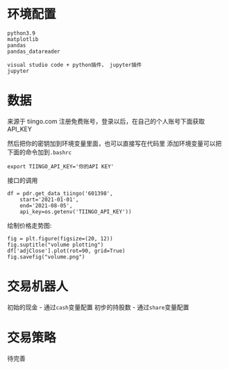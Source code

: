 # 环境配置

```
python3.9
matplotlib
pandas
pandas_datareader

visual studio code + python插件， jupyter插件
jupyter
```

# 数据

来源于 tiingo.com
注册免费账号，登录以后，在自己的个人账号下面获取API_KEY

然后把你的密钥加到环境变量里面，也可以直接写在代码里
添加环境变量可以把下面的命令加到`.bashrc`
```
export TIINGO_API_KEY='你的API KEY'
```

接口的调用
```
df = pdr.get_data_tiingo('601398', 
    start='2021-01-01',
    end='2021-08-05',
    api_key=os.getenv('TIINGO_API_KEY'))
```

绘制价格走势图:
```
fig = plt.figure(figsize=(20, 12))
fig.suptitle("volume plotting")
df['adjClose'].plot(rot=90, grid=True)
fig.savefig("volume.png")
```


# 交易机器人
初始的现金 - 通过`cash`变量配置
初步的持股数 - 通过`share`变量配置


# 交易策略
待完善
